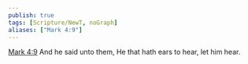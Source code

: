 ```yaml
---
publish: true
tags: [Scripture/NewT, noGraph]
aliases: ["Mark 4:9"]
---
```

[Mark 4:9](https://churchofjesuschrist.org/study/scriptures/nt/mark/4?lang=eng&id=p9#p9) And he said unto them, He that hath ears to hear, let him hear.
